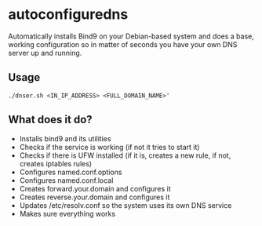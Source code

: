 # autoconfiguredns
Automatically installs Bind9 on your Debian-based system and does a base, working configuration so in matter of seconds you have your own DNS server up and running.
 
## Usage
`./dnser.sh <IN_IP_ADDRESS> <FULL_DOMAIN_NAME>'`

## What does it do?
* Installs bind9 and its utilities
* Checks if the service is working (if not it tries to start it)
* Checks if there is UFW installed (if it is, creates a new rule, if not, creates iptables rules)
* Configures named.conf.options
* Configures named.conf.local
* Creates forward.your.domain and configures it
* Creates reverse.your.domain and configures it
* Updates /etc/resolv.conf so the system uses its own DNS service
* Makes sure everything works
